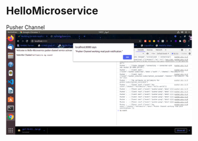 # HelloMicroservice
Pusher Channel 
![alt text](https://github.com/ali2210/HelloMicroservice/blob/main/Screenshot%20from%202021-05-23%2014-51-53.png)
